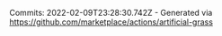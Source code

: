 Commits: 2022-02-09T23:28:30.742Z - Generated via https://github.com/marketplace/actions/artificial-grass
<br>
